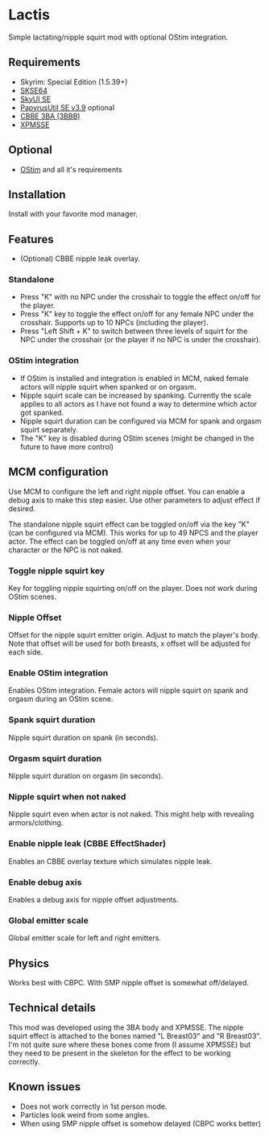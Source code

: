 # Lactis
Simple lactating/nipple squirt mod with optional OStim integration.

## Requirements
+ Skyrim: Special Edition (1.5.39+)
+ [SKSE64](https://skse.silverlock.org/) 
+ [SkyUI SE](https://www.nexusmods.com/skyrimspecialedition/mods/12604)
+ [PapyrusUtil SE v3.9](https://www.nexusmods.com/skyrimspecialedition/mods/13048?tab=files) optional
+ [CBBE 3BA (3BBB)](https://www.nexusmods.com/skyrimspecialedition/mods/30174)
+ [XPMSSE](https://www.nexusmods.com/skyrimspecialedition/mods/1988?tab=files)

## Optional

+ [OStim](https://www.nexusmods.com/skyrimspecialedition/mods/40725) and all it's requirements

## Installation
Install with your favorite mod manager. 

## Features

+ (Optional) CBBE nipple leak overlay. 

### Standalone
+ Press "K" with no NPC under the crosshair to toggle the effect on/off for the player.
+ Press "K" key to toggle the effect on/off for any female NPC under the crosshair. Supports up to 10 NPCs (including the player).
+ Press "Left Shift + K" to switch between three levels of squirt for the NPC under the crosshair (or the player if no NPC is under the crosshair).

### OStim integration
+ If OStim is installed and integration is enabled in MCM, naked female actors will nipple squirt when spanked or on orgasm.
+ Nipple squirt scale can be increased by spanking. Currently the scale applies to all actors as I have not found a way to determine which actor got spanked.
+ Nipple squirt duration can be configured via MCM for spank and orgasm squirt separately.
+ The "K" key is disabled during OStim scenes (might be changed in the future to have more control)


## MCM configuration
Use MCM to configure the left and right nipple offset. You can enable a debug axis to make this step easier.
Use other parameters to adjust effect if desired.

The standalone nipple squirt effect can be toggled on/off via the key "K" (can be configured via MCM). This works for up to 49 NPCS and the player actor. The effect can be toggled on/off at any time even when your character or the NPC is not naked.

### Toggle nipple squirt key
Key for toggling nipple squirting on/off on the player. Does not work during OStim scenes.

### Nipple Offset
Offset for the nipple squirt emitter origin. Adjust to match the player's body. Note that offset will be used for both breasts, x offset will be adjusted for each side.

### Enable OStim integration
Enables OStim integration. Female actors will nipple squirt on spank and orgasm during an OStim scene.

### Spank squirt duration
Nipple squirt duration on spank (in seconds).

### Orgasm squirt duration
Nipple squirt duration on orgasm (in seconds).

### Nipple squirt when not naked
Nipple squirt even when actor is not naked. This might help with revealing armors/clothing.

### Enable nipple leak (CBBE EffectShader)
Enables an CBBE overlay texture which simulates nipple leak.

### Enable debug axis
Enables a debug axis for nipple offset adjustments.

### Global emitter scale
Global emitter scale for left and right emitters.

## Physics
Works best with CBPC. With SMP nipple offset is somewhat off/delayed.

## Technical details
This mod was developed using the 3BA body and XPMSSE. The nipple squirt effect is attached to the bones named "L Breast03" and "R Breast03". I'm not quite sure where these bones come from (I assume XPMSSE) but they need to be present in the skeleton for the effect to be working correctly.

## Known issues
+ Does not work correctly in 1st person mode.
+ Particles look weird from some angles.
+ When using SMP nipple offset is somehow delayed (CBPC works better)